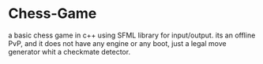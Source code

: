 # Chess-Game
a basic chess game in c++ using SFML library for input/output.
its an offline PvP, and it does not have any engine or any boot,
just a legal move generator whit a checkmate detector.

